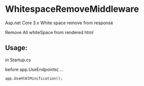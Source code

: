 # WhitespaceRemoveMiddleware
Asp.net Core 3.x White space remove from response

Remove All whiteSpace from rendered html



## Usage:
in Startup.cs  

before  app.UseEndpoints( ...

``
app.UseHtmlMinification();
``
 

